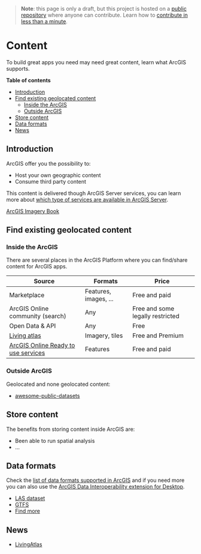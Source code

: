> **Note**: this page is only a draft, but this project is hosted on a [public repository](https://github.com/hhkaos/awesome-arcgis) where anyone can contribute. Learn how to [contribute in less than a minute](https://github.com/hhkaos/awesome-arcgis/blob/master/CONTRIBUTING.md#contributions).

# Content
To build great apps you need may need great content, learn what ArcGIS supports.

<!-- START doctoc generated TOC please keep comment here to allow auto update -->
<!-- DON'T EDIT THIS SECTION, INSTEAD RE-RUN doctoc TO UPDATE -->
**Table of contents**

- [Introduction](#introduction)
- [Find existing geolocated content](#find-existing-geolocated-content)
  - [Inside the ArcGIS](#inside-the-arcgis)
  - [Outside ArcGIS](#outside-arcgis)
- [Store content](#store-content)
- [Data formats](#data-formats)
- [News](#news)

<!-- END doctoc generated TOC please keep comment here to allow auto update -->

## Introduction
ArcGIS offer you the possibility to:
* Host your own geographic content
* Consume third party content

This content is delivered though ArcGIS Server services, you can learn more about
[which type of services are available in ArcGIS Server](service-types/README.md).

[ArcGIS Imagery Book](https://learn.arcgis.com/en/arcgis-imagery-book)

## Find existing geolocated content
### Inside the ArcGIS
There are several places in the ArcGIS Platform where you can find/share content
for ArcGIS apps.

|Source|Formats|Price|
|---|---|---|
|Marketplace|Features, images, ...|Free and paid|
|ArcGIS Online community (search)|Any|Free and some legally restricted
|Open Data & API|Any|Free
|[Living atlas](../products/arcgis-online/content/README.md)|Imagery, tiles|Free and Premium
|[ArcGIS Online Ready to use services](../products/arcgis-online/rest-apis/ready-to-use-services/README.md)|Features|Free and paid

### Outside ArcGIS

Geolocated and none geolocated content:
* [awesome-public-datasets](https://github.com/caesar0301/awesome-public-datasets)

## Store content
The benefits from storing content inside ArcGIS are:
* Been able to run spatial analysis
* ...

## Data formats

Check the [list of data formats supported in ArcGIS](http://desktop.arcgis.com/en/arcmap/10.3/manage-data/datatypes/about-geographic-data-formats.htm#ESRI_SECTION1_4835793C55C0439593A46FD5BC9E64B9) and if you need more you can also use the [ArcGIS Data Interoperability extension for Desktop](http://desktop.arcgis.com/en/arcmap/10.3/manage-data/datatypes/about-geographic-data-formats.htm#ESRI_SECTION1_17EE0659B23345B9A655752949E49E3E).

* [LAS dataset](./data-formats/las/README.md)
* [GTFS](./data-types/vector/gtfs/README.md)
* [Find more](./data-formats/README.md)

## News

* [LivingAtlas](https://twitter.com/LivingAtlas)



